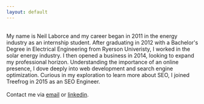 ```yaml
---
layout: default
---
```


<div id="home">
<br>My name is Neil Laborce and my career began in 2011 in the energy industry as an internship student. After graduating in 2012 with a Bachelor's Degree in Electrical Engineering from Ryerson Univeristy, I worked in the solar energy industry. I then opened a business in 2014, looking to expand my professional horizon. Understanding the importance of an online presence, I dove deeply into web development and search engine optimization. Curious in my exploration to learn more about SEO, I joined Treefrog in 2015 as an SEO Engineer.
<br>
<br>Contact me via <a href="mailto:neil@treefrog.ca">email</a> or <a href="https://ca.linkedin.com/in/rnlaborce">linkedin</a>.
<br>
<br>
